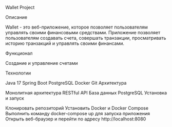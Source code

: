 Wallet Project

Описание

Wallet - это веб-приложение, которое позволяет пользователям управлять своими финансовыми средствами. Приложение позволяет пользователям создавать счета, совершать транзакции, просматривать историю транзакций и управлять своими финансами.

Функционал

Создание и управление счетами

Технологии

Java 17
Spring Boot
PostgreSQL
Docker
Git
Архитектура

Монолитная архитектура
RESTful API
База данных PostgreSQL
Установка и запуск

Клонировать репозиторий
Установить Docker и Docker Compose
Выполнить команду docker-compose up для запуска приложения
Открыть веб-браузер и перейти по адресу http://localhost:8080



